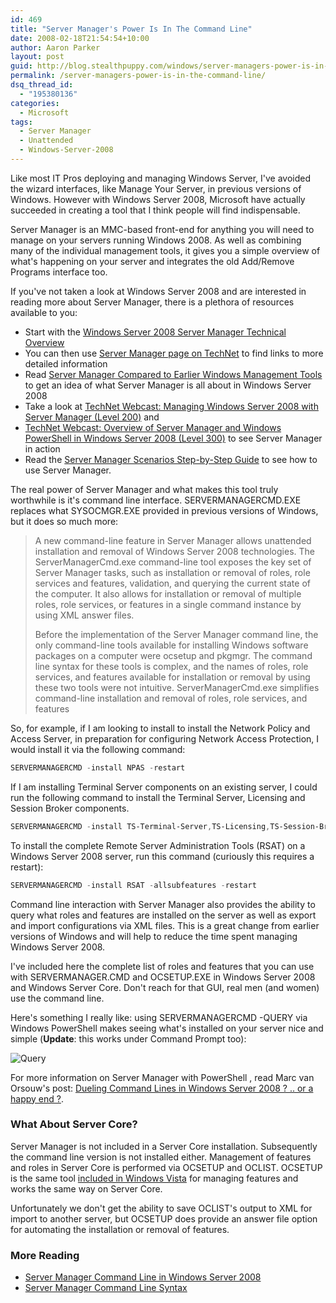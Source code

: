 ```yaml
---
id: 469
title: "Server Manager's Power Is In The Command Line"
date: 2008-02-18T21:54:54+10:00
author: Aaron Parker
layout: post
guid: http://blog.stealthpuppy.com/windows/server-managers-power-is-in-the-command-line
permalink: /server-managers-power-is-in-the-command-line/
dsq_thread_id:
  - "195380136"
categories:
  - Microsoft
tags:
  - Server Manager
  - Unattended
  - Windows-Server-2008
---
```

Like most IT Pros deploying and managing Windows Server, I've avoided the wizard interfaces, like Manage Your Server, in previous versions of Windows. However with Windows Server 2008, Microsoft have actually succeeded in creating a tool that I think people will find indispensable.

Server Manager is an MMC-based front-end for anything you will need to manage on your servers running Windows 2008. As well as combining many of the individual management tools, it gives you a simple overview of what's happening on your server and integrates the old Add/Remove Programs interface too.

[](https://stealthpuppy.com/wp-content/uploads/2008/02/servermanager.png)

If you've not taken a look at Windows Server 2008 and are interested in reading more about Server Manager, there is a plethora of resources available to you:

  * Start with the [Windows Server 2008 Server Manager Technical Overview](http://technet2.microsoft.com/windowsserver2008/en/library/18dd1257-2cd1-48f0-91f1-3012cf0fcc831033.mspx?mfr=true)
  * You can then use [Server Manager page on TechNet](http://technet2.microsoft.com/windowsserver2008/en/servermanager/default.mspx) to find links to more detailed information
  * Read [Server Manager Compared to Earlier Windows Management Tools](http://go.microsoft.com/fwlink/?LinkId=92732) to get an idea of what Server Manager is all about in Windows Server 2008
  * Take a look at [TechNet Webcast: Managing Windows Server 2008 with Server Manager (Level 200)](http://www.microsoft.com/events/EventDetails.aspx?CMTYSvcSource=MSCOMMedia&Params=%7eCMTYDataSvcParams%5e%7earg+Name%3d%22ID%22+Value%3d%221032358383%22%2f%5e%7earg+Name%3d%22ProviderID%22+Value%3d%22A6B43178-497C-4225-BA42-DF595171F04C%22%2f%5e%7earg+Name%3d%22lang%22+Value%3d%22en%22%2f%5e%7earg+Name%3d%22cr%22+Value%3d%22US%22%2f%5e%7esParams%5e%7e%2fsParams%5e%7e%2fCMTYDataSvcParams%5e) and
  * [TechNet Webcast: Overview of Server Manager and Windows PowerShell in Windows Server 2008 (Level 300)](http://go.microsoft.com/fwlink/?LinkId=92591) to see Server Manager in action
  * Read the [Server Manager Scenarios Step-by-Step Guide](http://download.microsoft.com/download/b/1/0/b106fc39-936c-4857-a6ea-3fb9d1f37063/Server%20Manager%20Scenarios%20Step-by-Step%20Guide.doc) to see how to use Server Manager.

The real power of Server Manager and what makes this tool truly worthwhile is it's command line interface. SERVERMANAGERCMD.EXE replaces what SYSOCMGR.EXE provided in previous versions of Windows, but it does so much more:

> A new command-line feature in Server Manager allows unattended installation and removal of Windows Server 2008 technologies. The ServerManagerCmd.exe command-line tool exposes the key set of Server Manager tasks, such as installation or removal of roles, role services and features, validation, and querying the current state of the computer. It also allows for installation or removal of multiple roles, role services, or features in a single command instance by using XML answer files.
> 
> Before the implementation of the Server Manager command line, the only command-line tools available for installing Windows software packages on a computer were ocsetup and pkgmgr. The command line syntax for these tools is complex, and the names of roles, role services, and features available for installation or removal by using these two tools were not intuitive. ServerManagerCmd.exe simplifies command-line installation and removal of roles, role services, and features

So, for example, if I am looking to install to install the Network Policy and Access Server, in preparation for configuring Network Access Protection, I would install it via the following command:

```powershell
SERVERMANAGERCMD -install NPAS -restart
```

If I am installing Terminal Server components on an existing server, I could run the following command to install the Terminal Server, Licensing and Session Broker components.

```powershell
SERVERMANAGERCMD -install TS-Terminal-Server,TS-Licensing,TS-Session-Broker -restart
```

To install the complete Remote Server Administration Tools (RSAT) on a Windows Server 2008 server, run this command (curiously this requires a restart):

```powershell
SERVERMANAGERCMD -install RSAT -allsubfeatures -restart
```

Command line interaction with Server Manager also provides the ability to query what roles and features are installed on the server as well as export and import configurations via XML files. This is a great change from earlier versions of Windows and will help to reduce the time spent managing Windows Server 2008.

I've included here the complete list of roles and features that you can use with SERVERMANAGER.CMD and OCSETUP.EXE in Windows Server 2008 and Windows Server Core. Don't reach for that GUI, real men (and women) use the command line.

Here's something I really like: using SERVERMANAGERCMD -QUERY via Windows PowerShell makes seeing what's installed on your server nice and simple (**Update**: this works under Command Prompt too):

![Query](https://stealthpuppy.com/wp-content/uploads/2008/02/query.png)

For more information on Server Manager with PowerShell , read Marc van Orsouw's post: [Dueling Command Lines in Windows Server 2008 ? .. or a happy end ?](http://thepowershellguy.com/blogs/posh/archive/2007/05/23/dueling-command-lines-in-windows-server-2008-or-a-happy-end.aspx).

### What About Server Core?

Server Manager is not included in a Server Core installation. Subsequently the command line version is not installed either. Management of features and roles in Server Core is performed via OCSETUP and OCLIST. OCSETUP is the same tool [included in Windows Vista](http://technet2.microsoft.com/WindowsVista/en/library/ced21f54-456d-4936-88a1-a0e42eea3ca31033.mspx?mfr=true) for managing features and works the same way on Server Core.

Unfortunately we don't get the ability to save OCLIST's output to XML for import to another server, but OCSETUP does provide an answer file option for automating the installation or removal of features.

### More Reading

  * [Server Manager Command Line in Windows Server 2008](http://edge.technet.com/Media/539/)
  * [Server Manager Command Line Syntax](http://technet2.microsoft.com/WindowsServer2008/en/library/e7edce1d-442c-4ec3-b324-c748e4f937551033.mspx#BKMK_cmdline)
